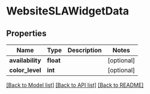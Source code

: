 # WebsiteSLAWidgetData

## Properties
Name | Type | Description | Notes
------------ | ------------- | ------------- | -------------
**availability** | **float** |  | [optional] 
**color_level** | **int** |  | [optional] 

[[Back to Model list]](../README.md#documentation-for-models) [[Back to API list]](../README.md#documentation-for-api-endpoints) [[Back to README]](../README.md)


